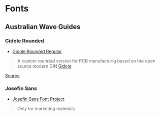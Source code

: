 # Fonts

## Australian Wave Guides

### Gidole Rounded

  * [Gidole Rounded Regular](https://github.com/13-Types/Gidole)

> A custom rounded version for PCB manufacturig based on the open source modern DIN [Gidole](http://gidole.github.io)

[Source](https://github.com/13-Types/Gidole)

### Josefin Sans

  * [Josefin Sans Font Project](https://github.com/googlefonts/josefinsans)

> Only for marketing materials

